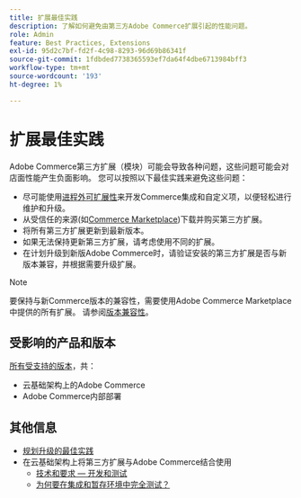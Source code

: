 ```yaml
---
title: 扩展最佳实践
description: 了解如何避免由第三方Adobe Commerce扩展引起的性能问题。
role: Admin
feature: Best Practices, Extensions
exl-id: 95d2c7bf-fd2f-4c98-8293-96d69b86341f
source-git-commit: 1fdbded7738365593ef7da64f4dbe6713984bff3
workflow-type: tm+mt
source-wordcount: '193'
ht-degree: 1%

---
```


# 扩展最佳实践

Adobe Commerce第三方扩展（模块）可能会导致各种问题，这些问题可能会对店面性能产生负面影响。 您可以按照以下最佳实践来避免这些问题：

- 尽可能使用[进程外可扩展性](https://developer.adobe.com/commerce/extensibility/)来开发Commerce集成和自定义项，以便轻松进行维护和升级。
- 从受信任的来源(如[Commerce Marketplace](https://marketplace.magento.com/extensions.html))下载并购买第三方扩展。
- 将所有第三方扩展更新到最新版本。
- 如果无法保持更新第三方扩展，请考虑使用不同的扩展。
- 在计划升级到新版Adobe Commerce时，请验证安装的第三方扩展是否与新版本兼容，并根据需要升级扩展。

>[!NOTE]
>
> 要保持与新Commerce版本的兼容性，需要使用Adobe Commerce Marketplace中提供的所有扩展。 请参阅[版本兼容性](https://developer.adobe.com/commerce/marketplace/guides/sellers/compatibility/releases/)。

## 受影响的产品和版本

[所有受支持的版本](../../../release/versions.md)，共：

- 云基础架构上的Adobe Commerce
- Adobe Commerce内部部署

## 其他信息

- [规划升级的最佳实践](../../../upgrade/prepare/best-practices.md)
- 在云基础架构上将第三方扩展与Adobe Commerce结合使用
   - [技术和要求 — 开发和测试](https://experienceleague.adobe.com/zh-hans/docs/commerce-cloud-service/user-guide/develop/overview#cloud-req-devtest)
   - [为何要在集成和暂存环境中完全测试？](https://experienceleague.adobe.com/zh-hans/docs/commerce-cloud-service/user-guide/launch/overview#why-test-fully-in-integration-staging-and-production)
